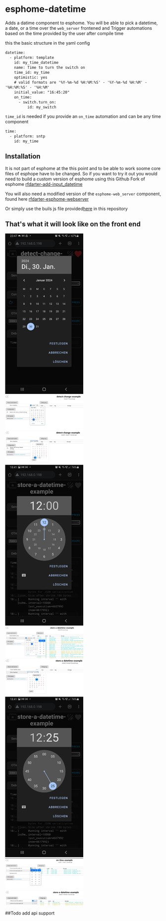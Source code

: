 # esphome-datetime

Adds a datime component to esphome. You will be able to pick a datetime, a date, or a time over the `web_server` frontened and Trigger automations based on the time provided by the user after compile time

this the basic structure in the yaml config
```
datetime:
  - platform: template
    id: my_time_datetime
    name: Time to turn the switch on
    time_id: my_time
    optimistic: yes
    # valid formats are '%Y-%m-%d %H:%M:%S' - '%Y-%m-%d %H:%M' - '%H:%M:%S' - '%H:%M'
    initial_value: "16:45:20"
    on_time:
      - switch.turn_on:
          id: my_switch
```

`time_id` is needed if you provide an `on_time` automation and can be any time component

```
time:
  - platform: sntp
    id: my_time
```

## Installation
It is not part of esphome at the this point and to be able to work soome core files of esphope have to be changed.
So if you want to try it out you would need to build a custom version of esphome using this Github Fork of esphome
<a href="https://github.com/RFDarter/esphome/tree/Add-input_datetime" target="_blank">
rfdarter-add-input_datetime
</a>

You will also need a modified version of the `esphome-web_server` component, found here
<a href="https://github.com/RFDarter/esphome/tree/Add-input_datetime" target="_blank">
rfdarter-esphome-webserver
</a>

Or simply use the buils js file provided<a href="https://raw.githubusercontent.com/rfdarter/esphome-datetime/main/www.js" target="_blank">here</a> in this repository


## That's what it will look like on the front end
<a href="https://raw.githubusercontent.com/rfdarter/esphome-datetime/main/images/pick-date-mobile.jpg" target="_blank">
<img src="https://raw.githubusercontent.com/rfdarter/esphome-datetime/main/images/pick-date-mobile.jpg" width="50%">
</a>
<a href="https://raw.githubusercontent.com/rfdarter/esphome-datetime/main/images/pick-date-pc-chrome.jpg" target="_blank">
<img src="https://raw.githubusercontent.com/rfdarter/esphome-datetime/main/images/pick-date-pc-chrome.jpg" width="50%">
</a>
<a href="https://raw.githubusercontent.com/rfdarter/esphome-datetime/main/images/pick-date-pc-ff.jpg" target="_blank">
<img src="https://raw.githubusercontent.com/rfdarter/esphome-datetime/main/images/pick-date-pc-ff.jpg" width="50%">
</a>

<a href="https://raw.githubusercontent.com/rfdarter/esphome-datetime/main/images/pick-datetime-mobile.jpg" target="_blank">
<img src="https://raw.githubusercontent.com/rfdarter/esphome-datetime/main/images/pick-datetime-mobile.jpg" width="50%">
</a>
<a href="https://raw.githubusercontent.com/rfdarter/esphome-datetime/main/images/pick-datetime-pc-chrome.jpg" target="_blank">
<img src="https://raw.githubusercontent.com/rfdarter/esphome-datetime/main/images/pick-datetime-pc-chrome.jpg" width="50%">
</a>
<a href="https://raw.githubusercontent.com/rfdarter/esphome-datetime/main/images/pick-datetime-pc-ff.jpg" target="_blank">
<img src="https://raw.githubusercontent.com/rfdarter/esphome-datetime/main/images/pick-datetime-pc-ff.jpg" width="50%">
</a>

<a href="https://raw.githubusercontent.com/rfdarter/esphome-datetime/main/images/pick-time-mobile.jpg" target="_blank">
<img src="https://raw.githubusercontent.com/rfdarter/esphome-datetime/main/images/pick-time-mobile.jpg" width="50%">
</a>
<a href="https://raw.githubusercontent.com/rfdarter/esphome-datetime/main/images/pick-time-pc-chrome.jpg" target="_blank">
<img src="https://raw.githubusercontent.com/rfdarter/esphome-datetime/main/images/pick-time-pc-chrome.jpg" width="50%">
</a>
<a href="https://raw.githubusercontent.com/rfdarter/esphome-datetime/main/images/pick-time-pc-ff.jpg" target="_blank">
<img src="https://raw.githubusercontent.com/rfdarter/esphome-datetime/main/images/pick-time-pc-ff.jpg" width="50%">
</a>

##Todo
add api support

